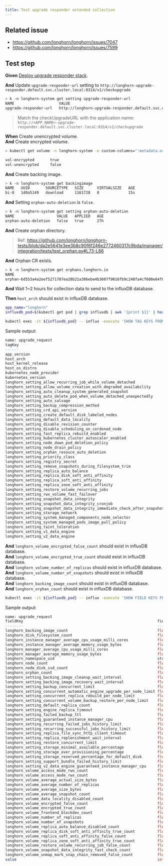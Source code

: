```yaml
---
title: Test upgrade responder extended collection
---
```


## Related issue
- https://github.com/longhorn/longhorn/issues/7047
- https://github.com/longhorn/longhorn/issues/7599

## Test step

**Given** [Deploy upgrade responder stack](https://github.com/longhorn/longhorn/tree/master/dev/upgrade-responder).

**And** Update `upgrade-responder-url` setting to `http://longhorn-upgrade-responder.default.svc.cluster.local:8314/v1/checkupgrade`
```bash
> k -n longhorn-system get setting upgrade-responder-url
NAME                    VALUE                                                                              APPLIED   AGE
upgrade-responder-url   http://longhorn-upgrade-responder.default.svc.cluster.local:8314/v1/checkupgrade   true      22m
```
> Match the checkUpgradeURL with the application name: `http://<APP_NAME>-upgrade-responder.default.svc.cluster.local:8314/v1/checkupgrade`

**When** Create unencrypted volume.  
**And** Create encrypted volume.  
```bash
> kubectl get volume -n longhorn-system -o custom-columns=":metadata.name,:spec.encrypted"

vol-encrypted       true
vol-unencrypted     false
```

**And** Create backing image.
```bash
> k -n longhorn-system get backingimage
NAME   UUID       SOURCETYPE   SIZE      VIRTUALSIZE   AGE
bi-0   1d0a5149   download     1161728   0             15s
```

**And** Setting `orphan-auto-deletion` is `false`.
```bash
> k -n longhorn-system get setting orphan-auto-deletion
NAME                   VALUE   APPLIED   AGE
orphan-auto-deletion   false   true      27h
```

**And** Create orphan directory.
> Ref: https://github.com/longhorn/longhorn-tests/blob/da2e5641e3ee3b8c90f6f246e2772460317c9bda/manager/integration/tests/test_orphan.py#L73-L86

**And** Orphan CR exists.
```bash
> k -n longhorn-system get orphans.longhorn.io
NAME                                                                      TYPE      NODE
orphan-6d553a4a2eef5271787ea28b21a386ebe4b3607f9016fb9c248fa4cf600e64f8   replica   ip-10-0-2-5
```

**And** Wait 1~2 hours for collection data to send to the influxDB database.

**Then** `host_arch` should exist in influxDB database.
```bash
app_name="longhorn"
influxdb_pod=$(kubectl get pod | grep influxdb | awk '{print $1}' | head -n 1)

kubectl exec -it ${influxdb_pod} -- influx -execute 'SHOW TAG KEYS FROM upgrade_request' -database="${app_name}_upgrade_responder"
```
Sample output:
```sql
name: upgrade_request
tagKey
------
app_version
host_arch
host_kernel_release
host_os_distro
kubernetes_node_provider
kubernetes_version
longhorn_setting_allow_recurring_job_while_volume_detached
longhorn_setting_allow_volume_creation_with_degraded_availability
longhorn_setting_auto_cleanup_system_generated_snapshot
longhorn_setting_auto_delete_pod_when_volume_detached_unexpectedly
longhorn_setting_auto_salvage
longhorn_setting_backup_compression_method
longhorn_setting_crd_api_version
longhorn_setting_create_default_disk_labeled_nodes
longhorn_setting_default_data_locality
longhorn_setting_disable_revision_counter
longhorn_setting_disable_scheduling_on_cordoned_node
longhorn_setting_fast_replica_rebuild_enabled
longhorn_setting_kubernetes_cluster_autoscaler_enabled
longhorn_setting_node_down_pod_deletion_policy
longhorn_setting_node_drain_policy
longhorn_setting_orphan_resouce_auto_deletion
longhorn_setting_priority_class
longhorn_setting_registry_secret
longhorn_setting_remove_snapshots_during_filesystem_trim
longhorn_setting_replica_auto_balance
longhorn_setting_replica_disk_soft_anti_affinity
longhorn_setting_replica_soft_anti_affinity
longhorn_setting_replica_zone_soft_anti_affinity
longhorn_setting_restore_volume_recurring_jobs
longhorn_setting_rwx_volume_fast_failover
longhorn_setting_snapshot_data_integrity
longhorn_setting_snapshot_data_integrity_cronjob
longhorn_setting_snapshot_data_integrity_immediate_check_after_snapshot_creation
longhorn_setting_storage_network
longhorn_setting_system_managed_components_node_selector
longhorn_setting_system_managed_pods_image_pull_policy
longhorn_setting_taint_toleration
longhorn_setting_v1_data_engine
longhorn_setting_v2_data_engine
```

**And** `longhorn_volume_encrypted_false_count` should exist in influxDB database.  
**And** `longhorn_volume_encrypted_true_count` should exist in influxDB database.  
**And** `longhorn_volume_number_of_replicas` should exist in influxDB database.  
**And** `longhorn_volume_number_of_snapshots` should exist in influxDB database.  
**And** `longhorn_backing_image_count` should exist in influxDB database.  
**And** `longhorn_orphan_count` should exist in influxDB database.  

```bash
kubectl exec -it ${influxdb_pod} -- influx -execute 'SHOW FIELD KEYS FROM upgrade_request' -database="${app_name}_upgrade_responder"
```
Sample output:
```sql
name: upgrade_request
fieldKey                                                            fieldType
--------                                                            ---------
longhorn_backing_image_count                                        float
longhorn_disk_filesystem_count                                      float
longhorn_instance_manager_average_cpu_usage_milli_cores             float
longhorn_instance_manager_average_memory_usage_bytes                float
longhorn_manager_average_cpu_usage_milli_cores                      float
longhorn_manager_average_memory_usage_bytes                         float
longhorn_namespace_uid                                              string
longhorn_node_count                                                 float
longhorn_node_disk_ssd_count                                        float
longhorn_orphan_count                                               float
longhorn_setting_backing_image_cleanup_wait_interval                float
longhorn_setting_backing_image_recovery_wait_interval               float
longhorn_setting_backup_concurrent_limit                            float
longhorn_setting_concurrent_automatic_engine_upgrade_per_node_limit float
longhorn_setting_concurrent_replica_rebuild_per_node_limit          float
longhorn_setting_concurrent_volume_backup_restore_per_node_limit    float
longhorn_setting_default_replica_count                              float
longhorn_setting_engine_replica_timeout                             float
longhorn_setting_failed_backup_ttl                                  float
longhorn_setting_guaranteed_instance_manager_cpu                    float
longhorn_setting_recurring_failed_jobs_history_limit                float
longhorn_setting_recurring_successful_jobs_history_limit            float
longhorn_setting_replica_file_sync_http_client_timeout              float
longhorn_setting_replica_replenishment_wait_interval                float
longhorn_setting_restore_concurrent_limit                           float
longhorn_setting_storage_minimal_available_percentage               float
longhorn_setting_storage_over_provisioning_percentage               float
longhorn_setting_storage_reserved_percentage_for_default_disk       float
longhorn_setting_support_bundle_failed_history_limit                float
longhorn_setting_v2_data_engine_guaranteed_instance_manager_cpu     float
longhorn_volume_access_mode_rwo_count                               float
longhorn_volume_access_mode_rwx_count                               float
longhorn_volume_average_actual_size_bytes                           float
longhorn_volume_average_number_of_replicas                          float
longhorn_volume_average_size_bytes                                  float
longhorn_volume_average_snapshot_count                              float
longhorn_volume_data_locality_disabled_count                        float
longhorn_volume_encrypted_false_count                               float
longhorn_volume_encrypted_true_count                                float
longhorn_volume_frontend_blockdev_count                             float
longhorn_volume_number_of_replicas                                  float
longhorn_volume_number_of_snapshots                                 float
longhorn_volume_replica_auto_balance_disabled_count                 float
longhorn_volume_replica_disk_soft_anti_affinity_true_count          float
longhorn_volume_replica_soft_anti_affinity_false_count              float
longhorn_volume_replica_zone_soft_anti_affinity_true_count          float
longhorn_volume_restore_volume_recurring_job_false_count            float
longhorn_volume_snapshot_data_integrity_fast_check_count            float
longhorn_volume_unmap_mark_snap_chain_removed_false_count           float
value                                                               integer
```
